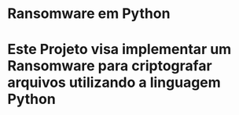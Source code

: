 # Ransomware em Python
# Este Projeto visa implementar um Ransomware para criptografar arquivos utilizando a linguagem Python 
